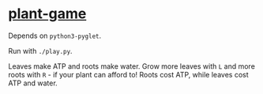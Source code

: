 # [plant-game](https://github.com/eidoom/plant-game)

Depends on `python3-pyglet`.

Run with `./play.py`.

Leaves make ATP and roots make water.
Grow more leaves with `L` and more roots with `R` - if your plant can afford to!
Roots cost ATP, while leaves cost ATP and water.
